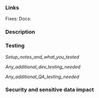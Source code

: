 ### Links

Fixes: 
Docs: 

### Description

### Testing

_Setup_notes_and_what_you_tested_

_Any_additional_dev_testing_needed_

_Any_additional_QA_testing_needed_

### Security and sensitive data impact

